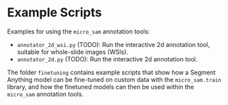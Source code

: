 # Example Scripts

Examples for using the `micro_sam` annotation tools:

- `annotator_2d_wsi.py` (TODO): Run the interactive 2d annotation tool, suitable for whole-slide images (WSIs).
- `annotator_2d.py` (TODO): Run the interactive 2d annotation tool.

The folder `finetuning` contains example scripts that show how a Segment Anything model can be fine-tuned on custom data with the `micro_sam.train` library, and how the finetuned models can then be used within the `micro_sam` annotation tools.
